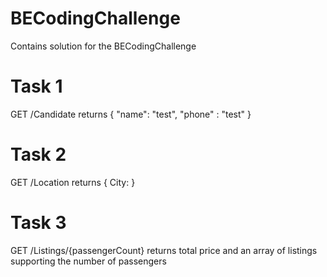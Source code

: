 # BECodingChallenge
Contains solution for the BECodingChallenge


# Task 1
GET /Candidate
returns { "name": "test", "phone" : "test" }

# Task 2
GET /Location
returns { City: <current city> }

# Task 3
GET /Listings/{passengerCount}
returns total price and an array of listings supporting the number of passengers
